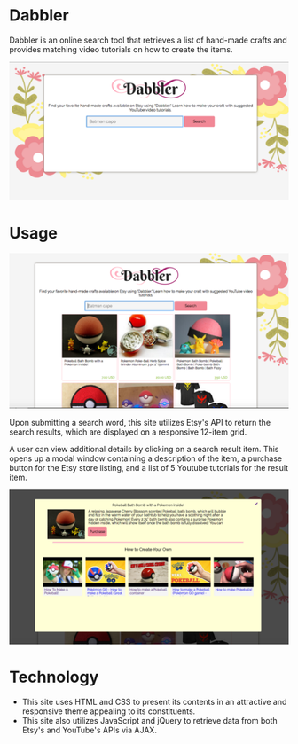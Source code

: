 # Dabbler

Dabbler is an online search tool that retrieves a list of hand-made crafts and provides matching video tutorials on how to create the items. 

![](img/site.png)

# Usage

![](img/results.png)

Upon submitting a search word, this site utilizes Etsy's API to return the search results, which are displayed on a responsive 12-item grid.

A user can view additional details by clicking on a search result item. This opens up a modal window containing a description of the item, a purchase button for the Etsy store listing, and a list of 5 Youtube tutorials for the result item.

![](img/itemdesc.png)

# Technology

- This site uses HTML and CSS to present its contents in an attractive and responsive theme appealing to its constituents. 
- This site also utilizes JavaScript and jQuery to retrieve data from both Etsy's and YouTube's APIs via AJAX. 